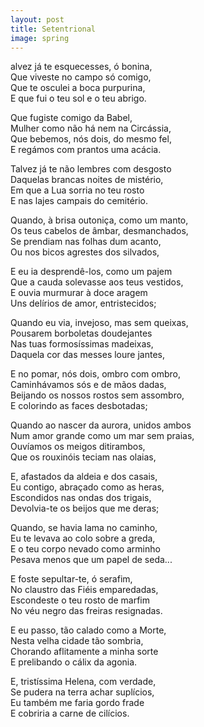 ```yaml
---
layout: post
title: Setentrional
image: spring
---
```

<span class="caps" alt="T">alvez</span> já te esquecesses, ó bonina,  
Que viveste no campo só comigo,  
Que te osculei a boca purpurina,  
E que fui o teu sol e o teu abrigo.  

Que fugiste comigo da Babel,  
Mulher como não há nem na Circássia,  
Que bebemos, nós dois, do mesmo fel,  
E regámos com prantos uma acácia.  

Talvez já te não lembres com desgosto  
Daquelas brancas noites de mistério,  
Em que a Lua sorria no teu rosto  
E nas lajes campais do cemitério.  

Quando, à brisa outoniça, como um manto,  
Os teus cabelos de âmbar, desmanchados,  
Se prendiam nas folhas dum acanto,  
Ou nos bicos agrestes dos silvados,  

E eu ia desprendê-los, como um pajem  
Que a cauda solevasse aos teus vestidos,  
E ouvia murmurar à doce aragem  
Uns delírios de amor, entristecidos;  

Quando eu via, invejoso, mas sem queixas,  
Pousarem borboletas doudejantes  
Nas tuas formosíssimas madeixas,  
Daquela cor das messes loure jantes,  

E no pomar, nós dois, ombro com ombro,  
Caminhávamos sós e de mãos dadas,  
Beijando os nossos rostos sem assombro,  
E colorindo as faces desbotadas;  

Quando ao nascer da aurora, unidos ambos  
Num amor grande como um mar sem praias,  
Ouvíamos os meigos ditirambos,  
Que os rouxinóis teciam nas olaias,  

E, afastados da aldeia e dos casais,  
Eu contigo, abraçado como as heras,  
Escondidos nas ondas dos trigais,  
Devolvia-te os beijos que me deras;  

Quando, se havia lama no caminho,  
Eu te levava ao colo sobre a greda,  
E o teu corpo nevado como arminho  
Pesava menos que um papel de seda...  

E foste sepultar-te, ó serafim,  
No claustro das Fiéis emparedadas,  
Escondeste o teu rosto de marfim  
No véu negro das freiras resignadas.  

E eu passo, tão calado como a Morte,  
Nesta velha cidade tão sombria,  
Chorando aflitamente a minha sorte  
E prelibando o cálix da agonia.  

E, tristíssima Helena, com verdade,  
Se pudera na terra achar suplícios,  
Eu também me faria gordo frade  
E cobriria a carne de cilícios.  
